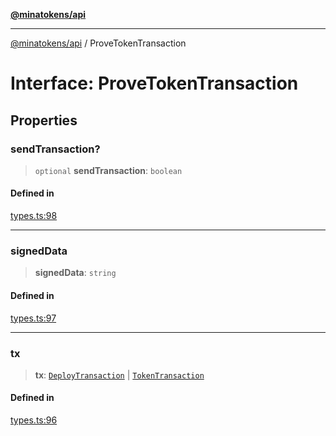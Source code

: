 [**@minatokens/api**](../README.md)

***

[@minatokens/api](../globals.md) / ProveTokenTransaction

# Interface: ProveTokenTransaction

## Properties

### sendTransaction?

> `optional` **sendTransaction**: `boolean`

#### Defined in

[types.ts:98](https://github.com/zkcloudworker/minatokens-lib/blob/main/packages/api/src/types.ts#L98)

***

### signedData

> **signedData**: `string`

#### Defined in

[types.ts:97](https://github.com/zkcloudworker/minatokens-lib/blob/main/packages/api/src/types.ts#L97)

***

### tx

> **tx**: [`DeployTransaction`](DeployTransaction.md) \| [`TokenTransaction`](TokenTransaction.md)

#### Defined in

[types.ts:96](https://github.com/zkcloudworker/minatokens-lib/blob/main/packages/api/src/types.ts#L96)
